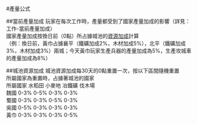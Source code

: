 #產量公式

##當前產量加成
玩家在每次工作時，產量都受到了國家產量加成的影響（詳見：工作-當前產量加成）  
國家產量加成按換日前（0點）所占據城池的[資源加成](#城池資源加成)計算  
（例：換日前，黃巾占據襄平（鐵礦加成2%，木材加成5%），北平（鐵礦加成3%，木材加成3%）兩城；今天黃巾玩家生產兵器的產量加成為5%，生產攻城車的產量加成為8%）  


##城池資源加成
城池資源加成每30天的0點重置一次，按以下區間隨機重置  
所屬國家為重置時，占據著城池的國家  
所屬國家 水稻田 小麥地 冶鐵礦 伐木場  
魏國 0-3% 0-5% 0-3% 0-3%  
蜀國 0-3% 0-3% 0-5% 0-3%  
吳國 0-5% 0-3% 0-3% 0-3%  
黃巾 0-3% 0-3% 0-3% 0-5%  